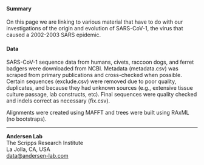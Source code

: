 #### Summary
On this page we are linking to various material that have to do with our investigations of the origin and evolution of SARS-CoV-1, the virus that caused a 2002-2003 SARS epidemic.

#### Data
SARS-CoV-1 sequence data from humans, civets, raccoon dogs, and ferret badgers were downloaded from NCBI. Metadata (metadata.csv) was scraped from primary publications and cross-checked when possible. Certain sequences (exclude.csv) were removed due to poor quality, duplicates, and because they had unknown sources (e.g., extensive tissue culture passage, lab constructs, etc). Final sequences were quality checked and indels correct as necessary (fix.csv).

Alignments were created using MAFFT and trees were built using RAxML (no bootstraps).

---
**Andersen Lab**  
The Scripps Research Institute  
La Jolla, CA, USA  
[data@andersen-lab.com](mailto:data@andersen-lab.com)
